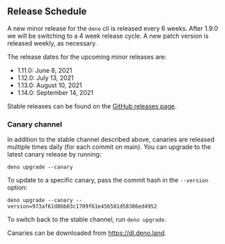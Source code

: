 ## Release Schedule

A new minor release for the `deno` cli is released every 6 weeks. After 1.9.0 we
will be switching to a 4 week release cycle. A new patch version is released
weekly, as necessary.

The release dates for the upcoming minor releases are:

- 1.11.0: June 8, 2021
- 1.12.0: July 13, 2021
- 1.13.0: August 10, 2021
- 1.14.0: September 14, 2021

Stable releases can be found on the
[GitHub releases page](https://github.com/denoland/deno/releases).

### Canary channel

In addition to the stable channel described above, canaries are released
multiple times daily (for each commit on main). You can upgrade to the latest
canary release by running:

```
deno upgrade --canary
```

To update to a specific canary, pass the commit hash in the `--version` option:

```
deno upgrade --canary --version=973af61d8bb03c1709f61e456581d58386ed4952
```

To switch back to the stable channel, run `deno upgrade`.

Canaries can be downloaded from https://dl.deno.land.
